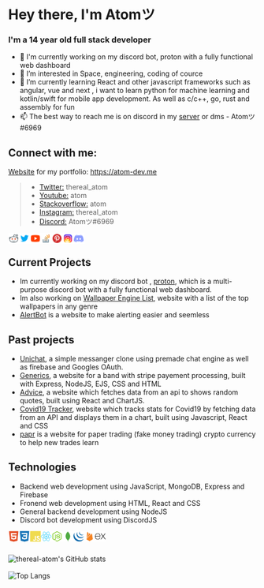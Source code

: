 # Hey there, I'm Atomツ
### I'm a 14 year old full stack developer
- 👋 I'm currently working on my discord bot, proton with a fully functional web dashboard
- 👀 I’m interested in Space, engineering, coding of cource
- 🌱 I’m currently learning React and other javascript frameworks such as angular, vue and next , i want to learn python for machine learning and kotlin/swift for mobile app development. As well as c/c++, go, rust and assembly for fun
- 📫 The best way to reach me is on discord in my [server](https://discord.gg/eVVc4jJfDa) or dms - Atomツ#6969

## Connect with me:
[Website](https://atom-dev.me) for my portfolio: https://atom-dev.me
> - [Twitter:](https://twitter.com/thereal_atom) thereal_atom
> - [Youtube:](https://www.youtube.com/channel/UCWyWlGlfkzMuCREa4WLt3LQ) atom
> - [Stackoverflow:](https://stackoverflow.com/users/16217490/atom) atom
> - [Instagram:](https://www.instagram.com/thereal_atom) thereal_atom
> - [Discord:](https://discordapp.com/users/313202630023315487/) Atomツ#6969

[<img align="left" alt="icon" width="22px" src="https://github.com/thereal-atom/thereal-atom/blob/main/Icons/icons8-reddit.svg" />](https://www.reddit.com/user/thereal-atom)
[<img align="left" alt="icon" width="22px" src="https://github.com/thereal-atom/thereal-atom/blob/main/Icons/icons8-twitter.svg" />](https://twitter.com/thereal_atom)
[<img align="left" alt="icon" width="22px" src="https://github.com/thereal-atom/thereal-atom/blob/main/Icons/icons8-youtube-play-button.svg" />](https://www.youtube.com/channel/UCWyWlGlfkzMuCREa4WLt3LQ)
[<img align="left" alt="icon" width="22px" src="https://github.com/thereal-atom/thereal-atom/blob/main/Icons/icons8-stack-overflow.svg" />](https://stackoverflow.com/users/16217490/atom)
[<img align="left" alt="icon" width="22px" src="https://github.com/thereal-atom/thereal-atom/blob/main/Icons/icons8-pinterest.svg" />](https://pinterest.com/therealatom)
[<img align="left" alt="icon" width="22px" src="https://github.com/thereal-atom/thereal-atom/blob/main/Icons/icons8-instagram.svg" />](https://instagram.com/thereal_atom)
[<img align="left" alt="icon" width="22px" src="https://github.com/thereal-atom/thereal-atom/blob/main/Icons/icons8-discord.svg" />](https://discord.gg/eVVc4jJfDa)
<br />

## Current Projects 
- Im currently working on my discord bot , [proton](https://github.com/thereal-atom/proton), which is a multi-purpose discord bot with a fully functional web dashboard.
- Im also working on [Wallpaper Engine List](https://github.com/thereal-atom/wallpaperenginelist), website with a list of the top wallpapers in any genre
- [AlertBot](https://github.com.thereal-atom) is a website to make alerting easier and seemless

## Past projects
- [Unichat](https://github.com/thereal-atom/unichat), a simple messanger clone using premade chat engine as well as firebase and Googles OAuth.
- [Generics](https://github.com/thereal-atom/generics), a website for a band with stripe payement processing, built with Express, NodeJS, EJS, CSS and HTML
- [Advice](https://github.com/thereal-atom/advice), a website which fetches data from an api to shows random quotes, built using React and ChartJS.
- [Covid19 Tracker](https://github.com/thereal-atom/covid19tracker), website which tracks stats for Covid19 by fetching data from an API and displays them in a chart, built using Javascript, React and CSS
- [papr](https://github.com/thereal-atom/papr) is a website for paper trading (fake money trading) crypto currency to help new trades learn 

## Technologies

- Backend web development using JavaScript, MongoDB, Express and Firebase 
- Fronend web development using HTML, React and CSS 
- General backend development using NodeJS 
- Discord bot development using DiscordJS

<img align="left" alt="icon" width="22px" src="https://github.com/thereal-atom/thereal-atom/blob/main/html5-plain.svg" />
<img align="left" alt="icon" width="22px" src="https://github.com/thereal-atom/thereal-atom/blob/main/css3-plain.svg" />
<img align="left" alt="icon" width="22px" src="https://github.com/thereal-atom/thereal-atom/blob/main/javascript-plain.svg" />
<img align="left" alt="icon" width="22px" src="https://github.com/thereal-atom/thereal-atom/blob/main/react-original.svg" />
<img align="left" alt="icon" width="22px" src="https://github.com/thereal-atom/thereal-atom/blob/main/nodejs-plain.svg" />
<img align="left" alt="icon" width="22px" src="https://github.com/thereal-atom/thereal-atom/blob/main/mongodb-plain.svg" />
<img align="left" alt="icon" width="22px" src="https://github.com/thereal-atom/thereal-atom/blob/main/jquery-plain.svg" />
<img align="left" alt="icon" width="22px" src="https://github.com/thereal-atom/thereal-atom/blob/main/firebase-plain.svg" />
<img align="left" alt="icon" width="22px" src="https://github.com/thereal-atom/thereal-atom/blob/main/express-original.svg" /><br /><br />

![thereal-atom's GitHub stats](https://github-readme-stats.vercel.app/api?username=thereal-atom&show_icons=true&theme=tokyonight)<br /><br />
![Top Langs](https://github-readme-stats.vercel.app/api/top-langs/?username=thereal-atom&layout=compact&theme=tokyonight)


<!---
atom-rl/atom-rl is a ✨ special ✨ repository because its `README.md` (this file) appears on your GitHub profile.
You can click the Preview link to take a look at your changes.
--->
